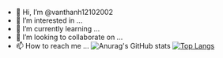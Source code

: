 - 👋 Hi, I’m @vanthanh12102002
- 👀 I’m interested in ...
- 🌱 I’m currently learning ...
- 💞️ I’m looking to collaborate on ...
- 📫 How to reach me ...
![Anurag's GitHub stats](https://github-readme-stats.vercel.app/api?username=vanthanh12102002&show_icons=true&theme=radical)
[![Top Langs](https://github-readme-stats.vercel.app/api/top-langs/?username=vanthanh12102002&layout=compact)](https://github.com/anuraghazra/github-readme-stats)
<!---
vanthanh12102002/vanthanh12102002 is a ✨ special ✨ repository because its `README.md` (this file) appears on your GitHub profile.
You can click the Preview link to take a look at your changes.
--->
